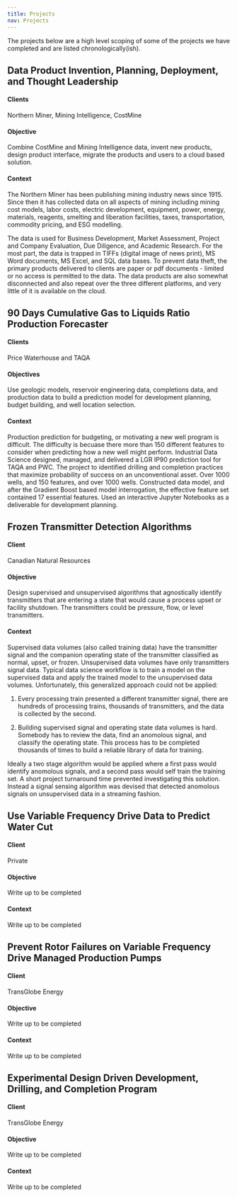```yaml
---
title: Projects
nav: Projects
---
```


The projects below are a high level scoping of some of the projects we have completed and are listed chronologically(ish).

## Data Product Invention, Planning, Deployment, and Thought Leadership
#### Clients  
Northern Miner, Mining Intelligence, CostMine  

#### Objective  
Combine CostMine and Mining Intelligence data, invent new products, design product interface, migrate the 
products and users to a cloud based solution.  

#### Context  
The Northern Miner has been publishing mining industry news since 1915. Since then it has collected data on all aspects of mining
including mining cost models, labor costs, electric development, equipment, power, energy, materials, reagents, smelting and 
liberation facilities, taxes, transportation, commodity pricing, and ESG modelling.  

The data is used for Business Development, Market Assessment, Project and Company Evaluation, Due Diligence, and Academic Research.
For the most part, the data is trapped in TIFFs (digital image of news print), MS Word documents, MS Excel, and SQL data bases. 
To prevent data theft, the primary products delivered to clients are paper or pdf documents - limited or no access is permitted to 
the data. The data products are also somewhat disconnected and also repeat over the three different platforms, and very little of it is 
available on the cloud.  


## 90 Days Cumulative Gas to Liquids Ratio Production Forecaster 
#### Clients  
Price Waterhouse and TAQA  

#### Objectives  
Use geologic models, reservoir engineering data, completions data, and production data to build a prediction model 
for development planning, budget building, and well location selection.  

#### Context    
Production prediction for budgeting, or motivating a new well program is difficult. The difficulty is becuase there more than 
150 different features to consider when predicting how a new well might perform. Industrial Data Science designed, managed, 
and delivered a LGR IP90 prediction tool for TAQA and PWC. The project to identified drilling and completion practices 
that maximize probability of success on an unconventional asset. Over 1000 wells, and 150 features, and over 1000 wells.
Constructed data model, and after the Gradient Boost based model interrogation, the effective feature set contained 17 
essential features. Used an interactive Jupyter Notebooks as a deliverable for development planning.  


## Frozen Transmitter Detection Algorithms
#### Client  
Canadian Natural Resources

#### Objective  
Design supervised and unsupervised algorithms that agnostically identify transmitters that are entering a state that
would cause a process upset or facility shutdown. The transmitters could be pressure, flow, or level transmitters.  

#### Context  
Supervised data volumes (also called training data) have the transmitter signal and the companion operating state of the transmitter classified as normal, upset,
or frozen. Unsupervised data volumes have only transmitters signal data. Typical data science workflow is to train a model on 
the supervised data and apply the trained model to the unsupervised data volumes. Unfortunately, this generalized approach could not
be applied:

1. Every processing train presented a different transmitter signal, there are hundreds of processing trains, thousands of 
transmitters, and the data is collected by the second. 

2. Building supervised signal and operating state data volumes is hard. Somebody has to review the data, find an anomolous signal, 
and classify the operating state. This process has to be completed thousands of times to build a reliable library of data for training. 

Ideally a two stage algorithm would be applied where a first pass would identify anomolous signals, and a second pass would self train 
the training set. A short project turnaround time prevented investigating this solution. Instead a signal sensing algorithm was devised
that detected anomolous signals on unsupervised data in a streaming fashion. 


## Use Variable Frequency Drive Data to Predict Water Cut
#### Client  
Private

#### Objective  
Write up to be completed

#### Context  
Write up to be completed


## Prevent Rotor Failures on Variable Frequency Drive Managed Production Pumps 
#### Client  
TransGlobe Energy

#### Objective  
Write up to be completed

#### Context  
Write up to be completed


## Experimental Design Driven Development, Drilling, and Completion Program 
#### Client  
TransGlobe Energy

#### Objective  
Write up to be completed

#### Context  
Write up to be completed

